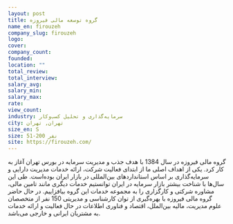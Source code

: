 ```yaml
---
layout: post
title: گروه توسعه مالی فیروزه
name_en: firouzeh
company_slug: firouzeh
logo: 
cover: 
company_count:
founded:
location: ""
total_review: 
total_interview: 
salary_avg: 
salary_min: 
salary_max: 
rate: 
view_count: 
industry: سرمایه‌گذاری و تحلیل کسب‌وکار 
city: تهران, تهران
size_en: S
size: 51-200 نفر
site: https://firouzeh.com/
---
```


گروه مالی فیروزه در سال 1384 با هدف جذب و مدیریت سرمایه در بورس تهران آغاز به کار کرد. یکی از اهداف اصلی ما از ابتدای فعالیت شرکت، ارائه خدمات مدیریت دارایی و سرمایه‌گذاری بر اساس استانداردهای بین‌المللی در بازار ایران بوده‌است. طی این سال‌ها با شناخت بیشتر بازار سرمایه در ایران توانستیم خدمات دیگری مانند تامین مالی، مشاوره شرکتی و کارگزاری را به مجموعه خدمات این گروه بیافزاییم. در حال حاضر گروه مالی فیروزه با بهره‌گیری از توان کارشناسی و مدیریتی 150 نفر از متخصصان علوم مدیریت، مالیه بین‌الملل، اقتصاد و فناوری اطلاعات در حال فعالیت و ارائه خدمات به مشتریان ایرانی و خارجی می‌باشد.